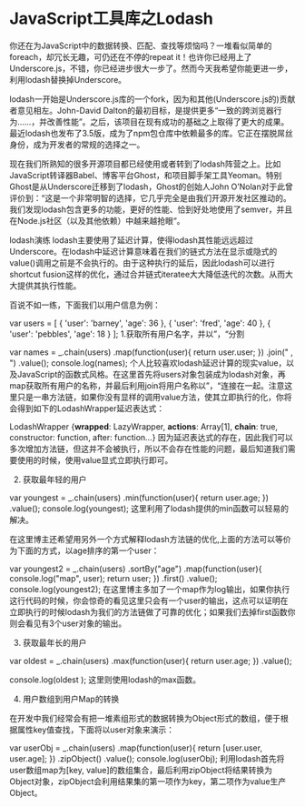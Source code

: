 # JavaScript工具库之Lodash

你还在为JavaScript中的数据转换、匹配、查找等烦恼吗？一堆看似简单的foreach，却冗长无趣，可仍还在不停的repeat it！也许你已经用上了Underscore.js，不错，你已经进步很大一步了。然而今天我希望你能更进一步，利用lodash替换掉Underscore。

lodash一开始是Underscore.js库的一个fork，因为和其他(Underscore.js的)贡献者意见相左。John-David Dalton的最初目标，是提供更多“一致的跨浏览器行为……，并改善性能”。之后，该项目在现有成功的基础之上取得了更大的成果。最近lodash也发布了3.5版，成为了npm包仓库中依赖最多的库。它正在摆脱屌丝身份，成为开发者的常规的选择之一。

现在我们所熟知的很多开源项目都已经使用或者转到了lodash阵营之上。比如JavaScript转译器Babel、博客平台Ghost，和项目脚手架工具Yeoman。特别Ghost是从Underscore迁移到了lodash，Ghost的创始人John O’Nolan对于此曾评价到：“这是一个非常明智的选择，它几乎完全是由我们开源开发社区推动的。我们发现lodash包含更多的功能，更好的性能、恰到好处地使用了semver，并且在Node.js社区（以及其他依赖）中越来越抢眼“。

lodash演练
lodash主要使用了延迟计算，使得lodash其性能远远超过Underscore。在lodash中延迟计算意味着在我们的链式方法在显示或隐式的value()调用之前是不会执行的。由于这种执行的延后，因此lodash可以进行shortcut fusion这样的优化，通过合并链式iteratee大大降低迭代的次数。从而大大提供其执行性能。

百说不如一练，下面我们以用户信息为例：

var users = [
  { 'user': 'barney',  'age': 36 },
  { 'user': 'fred',    'age': 40 },
  { 'user': 'pebbles', 'age': 18 }
];
1.获取所有用户名字，并以”，“分割

var names = _.chain(users)
  .map(function(user){
    return user.user;
  })
  .join(" , ")
  .value();
console.log(names);
个人比较喜欢lodash延迟计算的现实value，以及JavaScript的函数式风格。在这里首先将users对象包装成为lodash对象，再map获取所有用户的名称，并最后利用join将用户名称以”，“连接在一起。注意这里只是一串方法链，如果你没有显样的调用value方法，使其立即执行的化，你将会得到如下的LodashWrapper延迟表达式：

 LodashWrapper {__wrapped__: LazyWrapper, __actions__: Array[1], __chain__: true, constructor: function, after: function…}
因为延迟表达式的存在，因此我们可以多次增加方法链，但这并不会被执行，所以不会存在性能的问题，最后知道我们需要使用的时候，使用value显式立即执行即可。

2. 获取最年轻的用户

 var youngest = _.chain(users)
  .min(function(user){
    return user.age;
  })
  .value();
console.log(youngest);
这里利用了lodash提供的min函数可以轻易的解决。

在这里博主还希望用另外一个方式解释lodash方法链的优化,上面的方法可以等价为下面的方式，以age排序的第一个user：

var youngest2 = _.chain(users)
  .sortBy("age")
  .map(function(user){
    console.log("map", user);
    return user;
  })
  .first()
  .value();
console.log(youngest2);
在这里博主多加了一个map作为log输出，如果你执行这行代码的时候，你会惊奇的看见这里只会有一个user的输出，这点可以证明在立即执行的时候lodash为我们的方法链做了可靠的优化；如果我们去掉first函数你则会看见有3个user对象的输出。

3. 获取最年长的用户

var oldest  = _.chain(users)
  .max(function(user){
    return user.age;
  })
  .value();

console.log(oldest );
这里则使用lodash的max函数。

4. 用户数组到用户Map的转换

在开发中我们经常会有把一堆素组形式的数据转换为Object形式的数组，便于根据属性key值查找，下面将以user对象来演示：

var userObj = _.chain(users)
  .map(function(user){
    return [user.user, user.age];
  })
  .zipObject()
  .value();
console.log(userObj);
利用lodash首先将user数组map为[key, value]的数组集合，最后利用zipObject将结果转换为Object对象，zipObject会利用结果集的第一项作为key，第二项作为value生产Object。